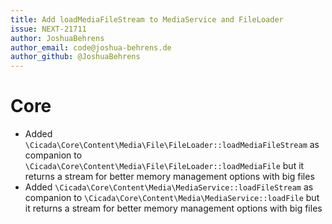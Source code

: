 ```yaml
---
title: Add loadMediaFileStream to MediaService and FileLoader
issue: NEXT-21711
author: JoshuaBehrens
author_email: code@joshua-behrens.de
author_github: @JoshuaBehrens
---
```

# Core
* Added `\Cicada\Core\Content\Media\File\FileLoader::loadMediaFileStream` as companion to `\Cicada\Core\Content\Media\File\FileLoader::loadMediaFile` but it returns a stream for better memory management options with big files
* Added `\Cicada\Core\Content\Media\MediaService::loadFileStream` as companion to `\Cicada\Core\Content\Media\MediaService::loadFile` but it returns a stream for better memory management options with big files
